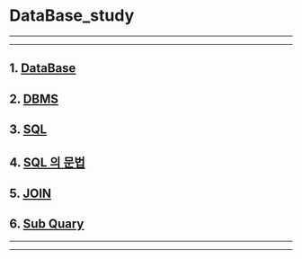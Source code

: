 # DataBase_study



------

------



## 1. [DataBase](DB_Summary/01DataBase.md)

## 2. [DBMS](DB_Summary/02DBMS.md)

## 3. [SQL](DB_Summary/03SQL.md)

## 4. [SQL 의 문법](DB_Summary/04SQL문법.md)

## 5. [JOIN](DB_Summary/05JOIN.md) 

## 6. [Sub Quary]() 



------

------

